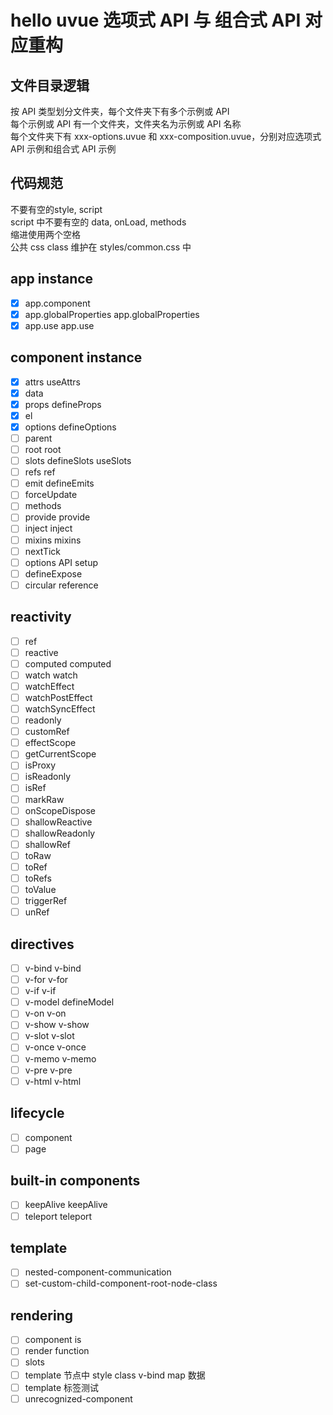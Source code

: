 # hello uvue 选项式 API 与 组合式 API 对应重构

## 文件目录逻辑

按 API 类型划分文件夹，每个文件夹下有多个示例或 API\
每个示例或 API 有一个文件夹，文件夹名为示例或 API 名称\
每个文件夹下有 xxx-options.uvue 和 xxx-composition.uvue，分别对应选项式 API 示例和组合式 API 示例
<!-- template 和 style 通过 src 引入，两种 API 示例共用 -->

## 代码规范

不要有空的style, script\
script 中不要有空的 data, onLoad, methods\
缩进使用两个空格\
公共 css class 维护在 styles/common.css 中

## app instance

- [x] app.component
- [x] app.globalProperties  app.globalProperties
- [x] app.use               app.use

## component instance
- [x] attrs useAttrs
- [x] data
- [x] props defineProps
- [x] el
- [x] options defineOptions
- [ ] parent
- [ ] root  root
- [ ] slots defineSlots useSlots
- [ ] refs  ref
- [ ] emit defineEmits
- [ ] forceUpdate
- [ ] methods
- [ ] provide  provide
- [ ] inject   inject
- [ ] mixins   mixins
- [ ] nextTick
- [ ] options API setup
- [ ] defineExpose
- [ ] circular reference

## reactivity
- [ ] ref
- [ ] reactive
- [ ] computed computed
- [ ] watch    watch
- [ ] watchEffect
- [ ] watchPostEffect
- [ ] watchSyncEffect
- [ ] readonly
- [ ] customRef
- [ ] effectScope
- [ ] getCurrentScope
- [ ] isProxy
- [ ] isReadonly
- [ ] isRef
- [ ] markRaw
- [ ] onScopeDispose
- [ ] shallowReactive
- [ ] shallowReadonly
- [ ] shallowRef
- [ ] toRaw
- [ ] toRef
- [ ] toRefs
- [ ] toValue
- [ ] triggerRef
- [ ] unRef

## directives

- [ ] v-bind      v-bind
- [ ] v-for       v-for
- [ ] v-if        v-if
- [ ] v-model     defineModel
- [ ] v-on        v-on
- [ ] v-show      v-show
- [ ] v-slot      v-slot
- [ ] v-once      v-once
- [ ] v-memo      v-memo
- [ ] v-pre       v-pre
- [ ] v-html      v-html

## lifecycle

- [ ] component
- [ ] page

## built-in components

- [ ] keepAlive keepAlive
- [ ] teleport  teleport 

## template

- [ ] nested-component-communication
- [ ] set-custom-child-component-root-node-class

## rendering

- [ ] component is
- [ ] render function
- [ ] slots
- [ ] template  节点中 style class v-bind map 数据
- [ ] template 标签测试
- [ ] unrecognized-component
